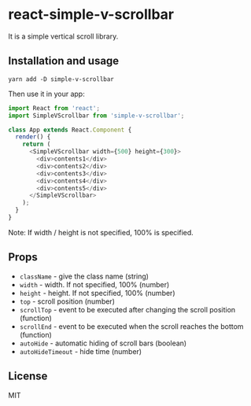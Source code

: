 # react-simple-v-scrollbar

It is a simple vertical scroll library.

## Installation and usage

```
yarn add -D simple-v-scrollbar
```

Then use it in your app:

```js
import React from 'react';
import SimpleVScrollbar from 'simple-v-scrollbar';

class App extends React.Component {
  render() {
    return (
      <SimpleVScrollbar width={500} height={300}>
        <div>contents1</div>
        <div>contents2</div>
        <div>contents3</div>
        <div>contents4</div>
        <div>contents5</div>
      </SimpleVScrollbar>
    );
  }
}
```
Note: If width / height is not specified, 100% is specified.

## Props

* `className` - give the class name (string)
* `width` - width. If not specified, 100% (number)
* `height` - height. If not specified, 100% (number)
* `top` - scroll position (number)
* `scrollTop` - event to be executed after changing the scroll position (function)
* `scrollEnd` - event to be executed when the scroll reaches the bottom (function)
* `autoHide` - automatic hiding of scroll bars (boolean)
* `autoHideTimeout` - hide time (number)

## License

MIT
